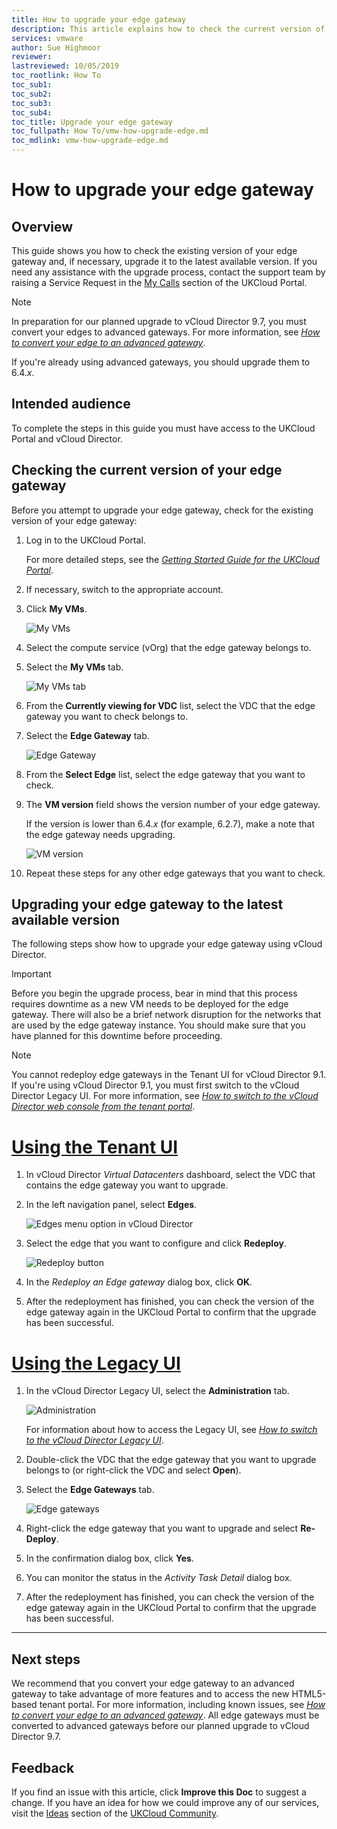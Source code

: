 ```yaml
---
title: How to upgrade your edge gateway
description: This article explains how to check the current version of your edge gateway and upgrade to the latest version
services: vmware
author: Sue Highmoor
reviewer: 
lastreviewed: 10/05/2019
toc_rootlink: How To
toc_sub1: 
toc_sub2:
toc_sub3:
toc_sub4:
toc_title: Upgrade your edge gateway
toc_fullpath: How To/vmw-how-upgrade-edge.md
toc_mdlink: vmw-how-upgrade-edge.md
---
```


# How to upgrade your edge gateway

## Overview

This guide shows you how to check the existing version of your edge gateway and, if necessary, upgrade it to the latest available version. If you need any assistance with the upgrade process, contact the support team by raising a Service Request in the [My Calls](https://portal.skyscapecloud.com/support/ivanti) section of the UKCloud Portal.

> [!NOTE]
> In preparation for our planned upgrade to vCloud Director 9.7, you must convert your edges to advanced gateways. For more information, see [*How to convert your edge to an advanced gateway*](vmw-how-convert-edge.md).
>
> If you're already using advanced gateways, you should upgrade them to 6.4.*x*.

## Intended audience

To complete the steps in this guide you must have access to the UKCloud Portal and vCloud Director.

## Checking the current version of your edge gateway

Before you attempt to upgrade your edge gateway, check for the existing version of your edge gateway:

1. Log in to the UKCloud Portal.

    For more detailed steps, see the [*Getting Started Guide for the UKCloud Portal*](../portal/ptl-gs.md).

2. If necessary, switch to the appropriate account.

3. Click **My VMs**.

    ![My VMs](images/upgrade-image-1.png)

4. Select the compute service (vOrg) that the edge gateway belongs to.

5. Select the **My VMs** tab.

   ![My VMs tab](images/upgrade-image-2.png)

6. From the **Currently viewing for VDC** list, select the VDC that the edge gateway you want to check belongs to.

7. Select the **Edge Gateway** tab.

   ![Edge Gateway](images/upgrade-image-3.png)

8. From the **Select Edge** list, select the edge gateway that you want to check.

9. The **VM version** field shows the version number of your edge gateway.

    If the version is lower than 6.4.*x* (for example, 6.2.7), make a note that the edge gateway needs upgrading.

   ![VM version](images/upgrade-image-4.png)

10. Repeat these steps for any other edge gateways that you want to check.

## Upgrading your edge gateway to the latest available version

The following steps show how to upgrade your edge gateway using vCloud Director.

> [!IMPORTANT]
> Before you begin the upgrade process, bear in mind that this process requires downtime as a new VM needs to be deployed for the edge gateway. There will also be a brief network disruption for the networks that are used by the edge gateway instance. You should make sure that you have planned for this downtime before proceeding.

> [!NOTE]
> You cannot redeploy edge gateways in the Tenant UI for vCloud Director 9.1. If you're using vCloud Director 9.1, you must first switch to the vCloud Director Legacy UI. For more information, see [*How to switch to the vCloud Director web console from the tenant portal*](vmw-how-switch-web-console.md).

# [Using the Tenant UI](#tab/tabid-1)

1. In vCloud Director *Virtual Datacenters* dashboard, select the VDC that contains the edge gateway you want to upgrade.

2. In the left navigation panel, select **Edges**.

    ![Edges menu option in vCloud Director](images/vmw-vcd-mnu-edges.png)

3. Select the edge that you want to configure and click **Redeploy**.

    ![Redeploy button](images/vmw-vcd-btn-redeploy.png)

4. In the *Redeploy an Edge gateway* dialog box, click **OK**.

5. After the redeployment has finished, you can check the version of the edge gateway again in the UKCloud Portal to confirm that the upgrade has been successful.

# [Using the Legacy UI](#tab/tabid-2)

1. In the vCloud Director Legacy UI, select the **Administration** tab.

    ![Administration](images/upgrade-image-8.png)

    For information about how to access the Legacy UI, see [*How to switch to the vCloud Director Legacy UI*](vmw-how-switch-web-console.md).

2. Double-click the VDC that the edge gateway that you want to upgrade belongs to (or right-click the VDC and select **Open**).

3. Select the **Edge Gateways** tab.

    ![Edge gateways](images/upgrade-image-9.png)

4. Right-click the edge gateway that you want to upgrade and select **Re-Deploy**.

5. In the confirmation dialog box, click **Yes**.

6. You can monitor the status in the *Activity Task Detail* dialog box.

7. After the redeployment has finished, you can check the version of the edge gateway again in the UKCloud Portal to confirm that the upgrade has been successful.

***

## Next steps

We recommend that you convert your edge gateway to an advanced gateway to take advantage of more features and to access the new HTML5-based tenant portal. For more information, including known issues, see [*How to convert your edge to an advanced gateway*](vmw-how-convert-edge.md). All edge gateways must be converted to advanced gateways before our planned upgrade to vCloud Director 9.7.

## Feedback

If you find an issue with this article, click **Improve this Doc** to suggest a change. If you have an idea for how we could improve any of our services, visit the [Ideas](https://community.ukcloud.com/ideas) section of the [UKCloud Community](https://community.ukcloud.com).
